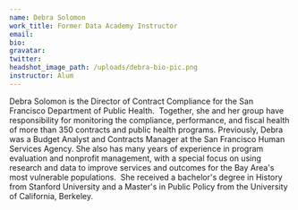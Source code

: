 ```yaml
---
name: Debra Solomon
work_title: Former Data Academy Instructor
email:
bio:
gravatar:
twitter:
headshot_image_path: /uploads/debra-bio-pic.png
instructor: Alum
---
```


Debra Solomon is the Director of Contract Compliance for the San Francisco Department of Public Health.&nbsp; Together, she and her group have responsibility for monitoring the compliance, performance, and fiscal health of more than 350 contracts and public health programs. Previously, Debra was a Budget Analyst and Contracts Manager at the San Francisco Human Services Agency. She also has many years of experience in program evaluation and nonprofit management, with a special focus on using research and data to improve services and outcomes for the Bay Area's most vulnerable populations. &nbsp;She received a bachelor's degree in History from Stanford University and a Master's in Public Policy from the University of California, Berkeley.
